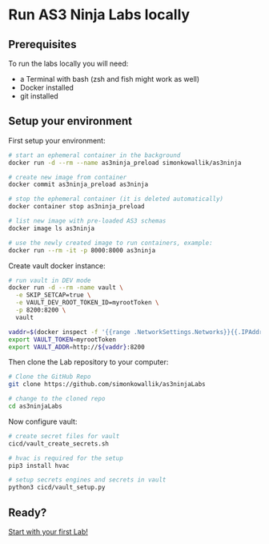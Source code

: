# Run AS3 Ninja Labs locally

## Prerequisites

To run the labs locally you will need:

- a Terminal with bash (zsh and fish might work as well)
- Docker installed
- git installed

## Setup your environment

First setup your environment:

```bash
# start an ephemeral container in the background
docker run -d --rm --name as3ninja_preload simonkowallik/as3ninja

# create new image from container
docker commit as3ninja_preload as3ninja

# stop the ephemeral container (it is deleted automatically)
docker container stop as3ninja_preload

# list new image with pre-loaded AS3 schemas
docker image ls as3ninja

# use the newly created image to run containers, example:
docker run --rm -it -p 8000:8000 as3ninja
```

Create vault docker instance:

```bash
# run vault in DEV mode
docker run -d --rm -name vault \
  -e SKIP_SETCAP=true \
  -e VAULT_DEV_ROOT_TOKEN_ID=myrootToken \
  -p 8200:8200 \
  vault

vaddr=$(docker inspect -f '{{range .NetworkSettings.Networks}}{{.IPAddress}}{{end}}' vault)
export VAULT_TOKEN=myrootToken
export VAULT_ADDR=http://${vaddr}:8200
```

Then clone the Lab repository to your computer:

```bash
# Clone the GitHub Repo
git clone https://github.com/simonkowallik/as3ninjaLabs

# change to the cloned repo
cd as3ninjaLabs
```

Now configure vault:

```bash
# create secret files for vault
cicd/vault_create_secrets.sh

# hvac is required for the setup
pip3 install hvac

# setup secrets engines and secrets in vault
python3 cicd/vault_setup.py
```

## Ready?

[Start with your first Lab!](../Lab1)
